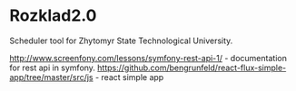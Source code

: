 # Rozklad2.0
Scheduler tool for Zhytomyr State Technological University.

http://www.screenfony.com/lessons/symfony-rest-api-1/ - documentation for rest api in symfony.
https://github.com/bengrunfeld/react-flux-simple-app/tree/master/src/js - react simple app
